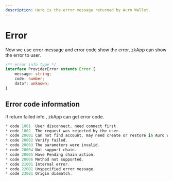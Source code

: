 ```yaml
---
description: Here is the error message returned by Auro Wallet.
---
```


# Error

Now we use error message and error code show the error, zkApp can show the error to user.&#x20;

```typescript
/** error info type */
interface ProviderError extends Error {
    message: string;
    code: number;
    data?: unknown;
}
```

## Error code information

if return failed info , zkApp can get error code.

```typescript
* code 1001  User disconnect, need connect first.
* code 1002  The request was rejected by the user.
* code 20001 Can not find account, may need create or restore in Auro Wallet first.
* code 20002 Verify failed.
* code 20003 The parameters were invalid.
* code 20004 Not support chain.
* code 20005 Have Pending chain action.
* code 20006 Method not supported.
* code 21001 Internal error.
* code 22001 Unspecified error message.
* code 23001 Origin dismatch.
```
